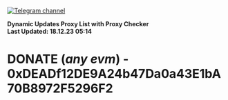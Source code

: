 [![Telegram channel](https://img.shields.io/endpoint?url=https://runkit.io/damiankrawczyk/telegram-badge/branches/master?url=https://t.me/n4z4v0d)](https://t.me/n4z4v0d) 

**Dynamic Updates Proxy List with Proxy Checker**  
**Last Updated: 18.12.23 05:14**

# DONATE (_any evm_) - 0xDEADf12DE9A24b47Da0a43E1bA70B8972F5296F2
